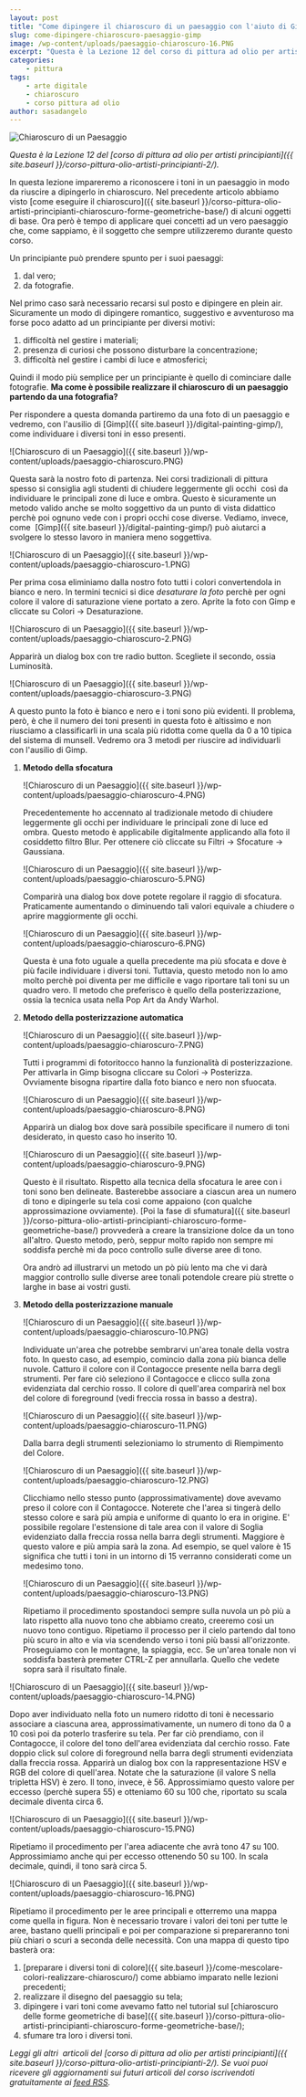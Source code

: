 ```yaml
---
layout: post
title: "Come dipingere il chiaroscuro di un paesaggio con l'aiuto di Gimp"
slug: come-dipingere-chiaroscuro-paesaggio-gimp
image: /wp-content/uploads/paesaggio-chiaroscuro-16.PNG
excerpt: "Questa è la Lezione 12 del corso di pittura ad olio per artisti principianti. In questa lezione impareremo a riconoscere i toni in un paesaggio in modo da"
categories:
    - pittura
tags:
    - arte digitale
    - chiaroscuro
    - corso pittura ad olio
author: sasadangelo
---
```


![Chiaroscuro di un Paesaggio](/wp-content/uploads/paesaggio-chiaroscuro-16.PNG)

_Questa è la Lezione 12 del _[corso di pittura ad olio per artisti principianti]({{ site.baseurl }}/corso-pittura-olio-artisti-principianti-2/).__

In questa lezione impareremo a riconoscere i toni in un paesaggio in modo da riuscire a dipingerlo in chiaroscuro. Nel precedente articolo abbiamo visto [come eseguire il chiaroscuro]({{ site.baseurl }}/corso-pittura-olio-artisti-principianti-chiaroscuro-forme-geometriche-base/) di alcuni oggetti di base. Ora però è tempo di applicare quei concetti ad un vero paesaggio che, come sappiamo, è il soggetto che sempre utilizzeremo durante questo corso.

Un principiante può prendere spunto per i suoi paesaggi:

1. dal vero;
2. da fotografie.

Nel primo caso sarà necessario recarsi sul posto e dipingere en plein air. Sicuramente un modo di dipingere romantico, suggestivo e avventuroso ma forse poco adatto ad un principiante per diversi motivi:

1. difficoltà nel gestire i materiali;
2. presenza di curiosi che possono disturbare la concentrazione;
3. difficoltà nel gestire i cambi di luce e atmosferici;

Quindi il modo più semplice per un principiante è quello di cominciare dalle fotografie. **Ma come è possibile realizzare il chiaroscuro di un paesaggio partendo da una fotografia?**

Per rispondere a questa domanda partiremo da una foto di un paesaggio e vedremo, con l'ausilio di [Gimp]({{ site.baseurl }}/digital-painting-gimp/), come individuare i diversi toni in esso presenti.

![Chiaroscuro di un Paesaggio]({{ site.baseurl }}/wp-content/uploads/paesaggio-chiaroscuro.PNG)

Questa sarà la nostro foto di partenza. Nei corsi tradizionali di pittura spesso si consiglia agli studenti di chiudere leggermente gli occhi  così da individuare le principali zone di luce e ombra. Questo è sicuramente un metodo valido anche se molto soggettivo da un punto di vista didattico perchè poi ognuno vede con i propri occhi cose diverse. Vediamo, invece, come  [Gimp]({{ site.baseurl }}/digital-painting-gimp/) può aiutarci a svolgere lo stesso lavoro in maniera meno soggettiva.

![Chiaroscuro di un Paesaggio]({{ site.baseurl }}/wp-content/uploads/paesaggio-chiaroscuro-1.PNG)

Per prima cosa eliminiamo dalla nostro foto tutti i colori convertendola in bianco e nero. In termini tecnici si dice _desaturare la foto_ perchè per ogni colore il valore di saturazione viene portato a zero. Aprite la foto con Gimp e cliccate su Colori -> Desaturazione.

![Chiaroscuro di un Paesaggio]({{ site.baseurl }}/wp-content/uploads/paesaggio-chiaroscuro-2.PNG)

Apparirà un dialog box con tre radio button. Scegliete il secondo, ossia Luminosità.

![Chiaroscuro di un Paesaggio]({{ site.baseurl }}/wp-content/uploads/paesaggio-chiaroscuro-3.PNG)

A questo punto la foto è bianco e nero e i toni sono più evidenti. Il problema, però, è che il numero dei toni presenti in questa foto è altissimo e non riusciamo a classificarli in una scala più ridotta come quella da 0 a 10 tipica del sistema di munsell. Vedremo ora 3 metodi per riuscire ad individuarli con l'ausilio di Gimp.

1. **Metodo della sfocatura**
    
    ![Chiaroscuro di un Paesaggio]({{ site.baseurl }}/wp-content/uploads/paesaggio-chiaroscuro-4.PNG)
    
    Precedentemente ho accennato al tradizionale metodo di chiudere leggermente gli occhi per individuare le principali zone di luce ed ombra. Questo metodo è applicabile digitalmente applicando alla foto il cosiddetto filtro Blur. Per ottenere ciò cliccate su Filtri -> Sfocature -> Gaussiana.
    
    ![Chiaroscuro di un Paesaggio]({{ site.baseurl }}/wp-content/uploads/paesaggio-chiaroscuro-5.PNG)
    
    Comparirà una dialog box dove potete regolare il raggio di sfocatura. Praticamente aumentando o diminuendo tali valori equivale a chiudere o aprire maggiormente gli occhi.
    
    ![Chiaroscuro di un Paesaggio]({{ site.baseurl }}/wp-content/uploads/paesaggio-chiaroscuro-6.PNG)
    
    Questa è una foto uguale a quella precedente ma più sfocata e dove è più facile individuare i diversi toni. Tuttavia, questo metodo non lo amo molto perchè poi diventa per me difficile e vago riportare tali toni su un quadro vero. Il metodo che preferisco è quello della posterizzazione, ossia la tecnica usata nella Pop Art da Andy Warhol.
    
2. **Metodo della posterizzazione automatica**
    
    ![Chiaroscuro di un Paesaggio]({{ site.baseurl }}/wp-content/uploads/paesaggio-chiaroscuro-7.PNG)
    
    Tutti i programmi di fotoritocco hanno la funzionalità di posterizzazione. Per attivarla in Gimp bisogna cliccare su Colori -> Posterizza. Ovviamente bisogna ripartire dalla foto bianco e nero non sfuocata.
    
    ![Chiaroscuro di un Paesaggio]({{ site.baseurl }}/wp-content/uploads/paesaggio-chiaroscuro-8.PNG)
    
    Apparirà un dialog box dove sarà possibile specificare il numero di toni desiderato, in questo caso ho inserito 10.
    
    ![Chiaroscuro di un Paesaggio]({{ site.baseurl }}/wp-content/uploads/paesaggio-chiaroscuro-9.PNG)
    
    Questo è il risultato. Rispetto alla tecnica della sfocatura le aree con i toni sono ben delineate. Basterebbe associare a ciascun area un numero di tono e dipingerle su tela così come appaiono (con qualche approssimazione ovviamente). [Poi la fase di sfumatura]({{ site.baseurl }}/corso-pittura-olio-artisti-principianti-chiaroscuro-forme-geometriche-base/) provvederà a creare la transizione dolce da un tono all'altro. Questo metodo, però, seppur molto rapido non sempre mi soddisfa perchè mi da poco controllo sulle diverse aree di tono.
    
    Ora andrò ad illustrarvi un metodo un pò più lento ma che vi darà maggior controllo sulle diverse aree tonali potendole creare più strette o larghe in base ai vostri gusti.
    
3. **Metodo della posterizzazione manuale**
    
    ![Chiaroscuro di un Paesaggio]({{ site.baseurl }}/wp-content/uploads/paesaggio-chiaroscuro-10.PNG)
    
    Individuate un'area che potrebbe sembrarvi un'area tonale della vostra foto. In questo caso, ad esempio, comincio dalla zona più bianca delle nuvole. Catturo il colore con il Contagocce presente nella barra degli strumenti. Per fare ciò seleziono il Contagocce e clicco sulla zona evidenziata dal cerchio rosso. Il colore di quell'area comparirà nel box del colore di foreground (vedi freccia rossa in basso a destra).
    
    ![Chiaroscuro di un Paesaggio]({{ site.baseurl }}/wp-content/uploads/paesaggio-chiaroscuro-11.PNG)
    
    Dalla barra degli strumenti selezioniamo lo strumento di Riempimento del Colore.
    
    ![Chiaroscuro di un Paesaggio]({{ site.baseurl }}/wp-content/uploads/paesaggio-chiaroscuro-12.PNG)
    
    Clicchiamo nello stesso punto (approssimativamente) dove avevamo preso il colore con il Contagocce. Noterete che l'area si tingerà dello stesso colore e sarà più ampia e uniforme di quanto lo era in origine. E' possibile regolare l'estensione di tale area con il valore di Soglia evidenziato dalla freccia rossa nella barra degli strumenti. Maggiore è questo valore e più ampia sarà la zona. Ad esempio, se quel valore è 15 significa che tutti i toni in un intorno di 15 verranno considerati come un medesimo tono.
    
    ![Chiaroscuro di un Paesaggio]({{ site.baseurl }}/wp-content/uploads/paesaggio-chiaroscuro-13.PNG)
    
    Ripetiamo il procedimento spostandoci sempre sulla nuvola un pò più a lato rispetto alla nuovo tono che abbiamo creato, creeremo così un nuovo tono contiguo. Ripetiamo il processo per il cielo partendo dal tono più scuro in alto e via via scendendo verso i toni più bassi all'orizzonte. Proseguiamo con le montagne, la spiaggia, ecc. Se un'area tonale non vi soddisfa basterà premeter CTRL-Z per annullarla. Quello che vedete sopra sarà il risultato finale.
    

![Chiaroscuro di un Paesaggio]({{ site.baseurl }}/wp-content/uploads/paesaggio-chiaroscuro-14.PNG)

Dopo aver individuato nella foto un numero ridotto di toni è necessario associare a ciascuna area, approssimativamente, un numero di tono da 0 a 10 così poi da poterlo trasferire su tela. Per far ciò prendiamo, con il Contagocce, il colore del tono dell'area evidenziata dal cerchio rosso. Fate doppio click sul colore di foreground nella barra degli strumenti evidenziata dalla freccia rossa. Apparirà un dialog box con la rappresentazione HSV e RGB del colore di quell'area. Notate che la saturazione (il valore S nella tripletta HSV) è zero. Il tono, invece, è 56. Approssimiamo questo valore per eccesso (perchè supera 55) e otteniamo 60 su 100 che, riportato su scala decimale diventa circa 6.

![Chiaroscuro di un Paesaggio]({{ site.baseurl }}/wp-content/uploads/paesaggio-chiaroscuro-15.PNG)

Ripetiamo il procedimento per l'area adiacente che avrà tono 47 su 100. Approssimiamo anche qui per eccesso ottenendo 50 su 100. In scala decimale, quindi, il tono sarà circa 5.

![Chiaroscuro di un Paesaggio]({{ site.baseurl }}/wp-content/uploads/paesaggio-chiaroscuro-16.PNG)

Ripetiamo il procedimento per le aree principali e otterremo una mappa come quella in figura. Non è necessario trovare i valori dei toni per tutte le aree, bastano quelli principali e poi per comparazione si prepareranno toni più chiari o scuri a seconda delle necessità. Con una mappa di questo tipo basterà ora:

1. [preparare i diversi toni di colore]({{ site.baseurl }}/come-mescolare-colori-realizzare-chiaroscuro/) come abbiamo imparato nelle lezioni precedenti;
2. realizzare il disegno del paesaggio su tela;
3. dipingere i vari toni come avevamo fatto nel tutorial sul [chiaroscuro delle forme geometriche di base]({{ site.baseurl }}/corso-pittura-olio-artisti-principianti-chiaroscuro-forme-geometriche-base/);
4. sfumare tra loro i diversi toni.

_Leggi gli altri  articoli del [corso di pittura ad olio per artisti principianti]({{ site.baseurl }}/corso-pittura-olio-artisti-principianti-2/). Se vuoi puoi ricevere gli aggiornamenti sui futuri articoli del corso iscrivendoti gratuitamente ai [feed RSS](http://feeds2.feedburner.com/DisegnoPittura)._
